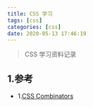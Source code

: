 ```yaml
---
title: CSS 学习
tags: [css]
categories: [css]
date: 2020-05-13 17:46:19
---
```



> CSS 学习资料记录

<!-- more -->

## 1.参考
* 1.[CSS Combinators](https://www.w3schools.com/css/css_combinators.asp)